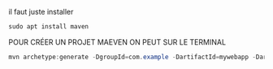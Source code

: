il faut juste installer 
```java
sudo apt install maven
```



POUR CRÉER UN PROJET MAEVEN ON PEUT SUR LE TERMINAL


```java
mvn archetype:generate -DgroupId=com.example -DartifactId=mywebapp -DarchetypeArtifactId=maven-archetype-webapp
```

